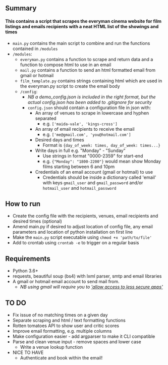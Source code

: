 ## Summary
#### This contains a script that scrapes the everyman cinema website for film listings and emails recipients with a neat HTML list of the showings and times
* `main.py` contains the main script to combine and run the functions contained in `/modules`
* `/modules`:
   * `everyman.py` contains a function to scrape and return data and a function to compose html to use in an email
   * `mail.py` contains a function to send an html formatted email from gmail or hotmail
   * `film_template.py` contains strings containing html which are used in the everyman.py script to create the email body
   * `/config`:
     * _NB a demo_config.json is included in the right format, but the actual config.json has been added to .gitignore for security_
      * `config.json` should contain a configuration file in json with:
         * An array of venues to scrape in lowercase and hyphen separated
            * e.g. `['maida-vale', 'kings-cross']`
         * An array of email recipients to receive the email
            * e.g. `['me@gmail.com', 'you@hotmail.com']`
         * Desired days and times
           * Format is `{day_of_week: times, day_of_week: times...}`
         * Write days in full e.g. "Monday" - "Sunday"
           * Use strings in format "0000-2359" for start-end
           * e.g. `{"Monday": "1800-2200"}` would mean show Monday films starting between 6 and 10pm
          * Credentials of an email account (gmail or hotmail) to use
            * Credentials should be inside a dictionary called 'email' with keys `gmail_user` and `gmail_password` and/or `hotmail_user` and `hotmail_password`
   

## How to run
* Create the config file with the recipients, venues, email recipients and desired times (optional)
* Amend main.py if desired to adjust location of config file, any email parameters and location of python installation on first line
* Make the `main.py` script executable using `chmod +x 'path/to/file'`
* Add to crontab using `crontab -e` to trigger on a regular basis

## Requirements
* Python 3.6+
* requests, beautiful soup (bs4) with lxml parser, smtp and email libraries
* A gmail or hotmail email account to send mail from. 
   * _NB using gmail will require you to ['allow access to less secure apps'](https://support.google.com/accounts/answer/6010255?hl=en)_


## TO DO 
* Fix issue of no matching times on a given day
* Separate scraping and html / text formatting functions
* Rotten tomatoes API to show user and critic scores
* Improve email formatting, e.g. multiple columns
* Make configuration easier - add argparser to make it CLI compatible
* Parse and clean venue input - remove spaces and lower case
    * Write a venue lookup function
* NICE TO HAVE
    * Authenticate and book within the email!
